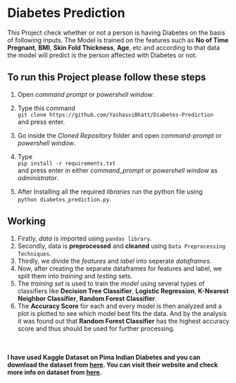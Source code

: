# Diabetes Prediction

This Project check whether or not a person is having Diabetes on the basis of following inputs. The Model is trained on the features such as **No of Time Pregnant**, **BMI**, **Skin Fold Thickness**, **Age**, etc and according to that data the model will predict is the person affected with Diabetes or not.

## To run this Project please follow these steps

1. Open _command prompt_ or _powershell window_.
2. Type this command<br>`git clone https://github.com/YashasviBhatt/Diabetes-Prediction`<br>and press enter.
3. Go inside the _Cloned Repository_ folder and open _command-prompt_ or _powershell window_.

4. Type<br>`pip install -r requirements.txt`<br> and press enter in either _command_prompt_ or _powershell window_ as _administrator_.
5. After Installing all the required _libraries_ run the python file using<br>`python diabetes_prediction.py`.

## Working

1. Firstly, _data_ is imported using `pandas library`.
2. Secondly, data is **preprocessed** and **cleaned** using `Data Preprocessing Techniques`.
2. Thirdly, we divide the _features_ and _label_ into seperate _dataframes_.
3. Now, after creating the separate dataframes for features and label, we split them into _training_ and _testing_ sets.
4. The _training set_ is used to train the _model_ using several types of classifiers like **Decision Tree Classifier**, **Logistic Regression**, **K-Nearest Neighbor Classifier**, **Random Forest Classifier**.
5. The **Accuracy Score** for each and every model is then analyzed and a plot is plotted to see which model best fits the data. And by the analysis it was found out that **Random Forest Classifier** has the highest accuracy score and thus should be used for further processing.<br><br><br>

**I have used Kaggle Dataset on Pima Indian Diabetes and you can download the dataset from [here](https://www.kaggle.com/uciml/pima-indians-diabetes-database/download). You can visit their website and check more info on dataset from [here](https://www.kaggle.com/uciml/pima-indians-diabetes-database).**